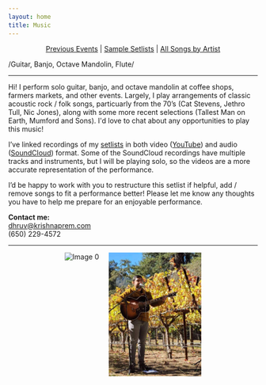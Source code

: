 ```yaml
---
layout: home
title: Music
---
```


<div style="text-align:center;">
  <a href="/pages/events.html">Previous Events</a> |
  <a href="/pages/setlists.html">Sample Setlists</a> |
  <a href="/pages/songs_by_artist.html">All Songs by Artist</a>
</div>

/Guitar, Banjo, Octave Mandolin, Flute/

---

Hi! I perform solo guitar, banjo, and octave mandolin at coffee shops, farmers markets, and other events. Largely, I play arrangements of classic acoustic rock / folk songs, particuarly from the 70’s (Cat Stevens, Jethro Tull, Nic Jones), along with some more recent selections (Tallest Man on Earth, Mumford and Sons). I'd love to chat about any opportunities to play this music!

I’ve linked recordings of my [setlists](/pages/setlists.html) in both video ([YouTube](https://www.youtube.com/channel/UCa_LjjQKzbIQUqj-WOH1m7Q)) and audio ([SoundCloud](https://soundcloud.com/dhruv-rajan)) format. Some of the SoundCloud recordings have multiple tracks and instruments, but I will be playing solo, so the videos are a more accurate representation of the performance.

I’d be happy to work with you to restructure this setlist if helpful, add / remove songs to fit a performance better! Please let me know any thoughts you have to help me prepare for an enjoyable performance.

**Contact me:**  
[dhruv@krishnaprem.com](mailto:dhruv@krishnaprem.com)  
(650) 229-4572

---

<div style="display: flex; justify-content: center; gap: 20px;">
  <img src="/images/IMG_0461.jpg" alt="Image 0" style="height: 250px; float: left;">
  <img src="/images/winery.jpg" alt="Image 1" style="height: 250px; float: right;">
</div>
